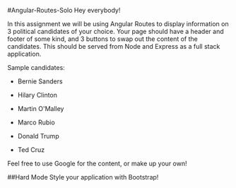 #Angular-Routes-Solo
Hey everybody!

In this assignment we will be using Angular Routes to display information on 3 political candidates of your choice. Your page should have a header and footer of some kind, and 3 buttons to swap out the content of the candidates. This should be served from Node and Express as a full stack application.



Sample candidates:

- Bernie Sanders

- Hilary Clinton

- Martin O'Malley

- Marco Rubio

- Donald Trump

- Ted Cruz



Feel free to use Google for the content, or make up your own!


##Hard Mode
Style your application with Bootstrap!
